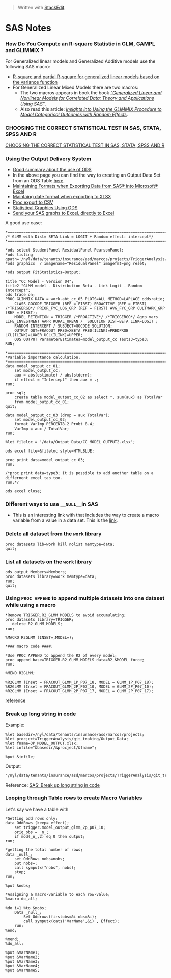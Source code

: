 


> Written with [StackEdit](https://stackedit.io/).

# SAS Notes

### How Do You Compute an R-square Statistic in GLM, GAMPL and GLIMMIX ?

For Generalized linear models and Generalized Additive models use the following SAS macro:
- [R-square and partial R-square for generalized linear models based on the variance function](http://support.sas.com/kb/60/162.html)
- For Generalized Linear Mixed Models there are two macros:
	- The two macros appears in book the book [_"Generalized Linear and Nonlinear Models for Correlated Data: Theory and Applications Using SAS"_](https://support.sas.com/en/books/authors/edward-vonesh.html).
	- Also read this article: [_Insights into Using the GLIMMIX Procedure to Model Categorical Outcomes with Random Effects_](https://www.sas.com/content/dam/SAS/support/en/sas-global-forum-proceedings/2018/2179-2018.pdf).

### CHOOSING THE CORRECT STATISTICAL TEST IN SAS, STATA, SPSS AND R

[CHOOSING THE CORRECT STATISTICAL TEST IN SAS, STATA, SPSS AND R](https://stats.idre.ucla.edu/other/mult-pkg/whatstat/)

### Using the Output Delivery System

- [Good summary about the use of ODS](https://support.sas.com/documentation/cdl/en/statug/63033/HTML/default/viewer.htm#ods_toc.htm)
- In the above page you can find the way to creating an Output Data Set from an ODS Table [here](https://support.sas.com/documentation/cdl/en/statug/63033/HTML/default/viewer.htm#statug_ods_sect011.htm). 
- [Maintaining Formats when Exporting Data from SAS® into Microsoft® Excel](http://support.sas.com/resources/papers/proceedings13/316-2013.pdf)
- [Maintaing date format when exporting to XLSX](https://communities.sas.com/t5/SAS-Programming/Maintaing-date-format-when-exporting-to-XLSX/td-p/422748)
- [Proc export to CSV](https://communities.sas.com/t5/SAS-Programming/Proc-export-to-CSV/td-p/300803)
- [Statistical Graphics Using ODS](http://support.sas.com/documentation/cdl/en/statug/68162/HTML/default/viewer.htm#statug_odsgraph_sect016.htm)
- [Send your SAS graphs to Excel, directly to Excel](https://blogs.sas.com/content/sastraining/2016/11/15/send-your-sas-graphs-to-excel-directly-to-excel/)

A good use case:
```sas
*=================================================================================;
/* GLMM with Dist= BETA Link = LOGIT + Random effect: intercept*/
*=================================================================================;

*ods select StudentPanel ResidualPanel PearsonPanel;
*ods listing gpath='/nyl/data/tenants/insurance/asd/marcos/projects/TriggerAnalysis/git_traking/imgs';
*ods graphics  / imagename="ResidualPanel" imagefmt=png reset;

*ods output FitStatistics=Output;  

title "CC Model - Version 04";
title2 "GLMM model - Distribution Beta - Link Logit - Random Intercept";
ods trace on;
PROC GLIMMIX DATA = work.abt_cc_05 PLOTS=ALL METHOD=LAPLACE oddsratio;
	CLASS GOCODE TRIGGER (REF = FIRST) PROACTIVE (REF = FIRST)  /*TRIGGERGO*/ PRIOR_FYC_LOG_GRP (REF = FIRST) AVG_FYC_GRP CULTMARK_GRP (REF = FIRST);
	MODEL RETENTION = TRIGGER /*PROACTIVE*/ /*TRIGGERGO*/ &grp_vars LIFE_INVESTMENT AAPR RURAL_URBAN /  SOLUTION DIST=BETA LINK=LOGIT ;
	RANDOM INTERCEPT / SUBJECT=GOCODE SOLUTION;
	OUTPUT OUT=FRACOUT PRED=XBETA PRED(ILINK)=PREDPROB LCL(ILINK)=LOWER UCL(ILINK)=UPPER;
	ODS OUTPUT ParameterEstimates=model_output_cc Tests3=type3;
RUN;

*=================================================================================;
*Variable importance calculation;
*=================================================================================;
data model_output_cc_01;
	set model_output_cc;
	aux = abs(estimate) / abs(stderr);
	if effect = "Intercept" then aux = .; 
run;
	
proc sql;
 	create table model_output_cc_02 as select *, sum(aux) as TotalVar
 	from model_output_cc_01;
quit;

data model_output_cc_03 (drop = aux TotalVar);
	set model_output_cc_02;
	format VarImp PERCENT8.2 Probt 8.4;
	VarImp = aux / TotalVar;
run;

%let fileloc = '/data/Output_Data/CC_MODEL_OUTPUT2.xlsx';

ods excel file=&fileloc style=HTMLBLUE;

proc print data=model_output_cc_03;
run;

/*proc print data=type3; It is possible to add another table on a differnent excel tab too.
run;*/

ods excel close;
```

### Different ways to use `__NULL__`in SAS

- This is an interesting link with that includes the way to create a macro variable from a value in a data set. This is the [link](https://blogs.sas.com/content/iml/2018/06/11/6-ways-_null_-data-set-sas.html).

### Delete all dataset from the `work` library 

```SAS
proc datasets lib=work kill nolist memtype=data;
quit;
```

### List all datasets on the `work` library

```SAS
ods output Members=Members;
proc datasets library=work memtype=data;
run;
quit;
```

### Using `PROC APPEND` to append multiple datasets into one dataset while using a macro 

```sas
*Remove TRIGGER.R2_GLMM_MODELS to avoid accumulating;
proc datasets library=TRIGGER;
   delete R2_GLMM_MODELS;
run;

%MACRO R2GLMM (INSET=,MODEL=);

*### macro code ####;

*Use PROC APPEND to append the R2 of every model;
proc append base=TRIGGER.R2_GLMM_MODELS data=R2_&MODEL force;
run;

%MEND R2GLMM;

%R2GLMM (Inset = FRACOUT_GLMM_1P_P07_18, MODEL = GLMM_1P_P07_18);	
%R2GLMM (Inset = FRACOUT_GLMM_2P_P07_10, MODEL = GLMM_2P_P07_10);	
%R2GLMM (Inset = FRACOUT_GLMM_2P_P07_17, MODEL = GLMM_2P_P07_17);	

```

[reference](https://support.sas.com/resources/papers/proceedings/pdfs/sgf2008/085-2008.pdf)

### Break up long string in code
Example:

```sas
%let basedir=/nyl/data/tenants/insurance/asd/marcos/projects;
%let procject=TriggerAnalysis/git_traking/Output_Data;
%let fname=3P_MODEL_OUTPUT.xlsx;
%let infile="&basedir/&procject/&fname";

%put &infile;
```
Output:
```
"/nyl/data/tenants/insurance/asd/marcos/projects/TriggerAnalysis/git_traking/Output_Data/3P_MODEL_OUTPUT.xlsx"
```

Reference: [SAS: Break up long string in code](https://stackoverflow.com/questions/40002883/sas-break-up-long-string-in-code)

### Looping through Table rows to create Macro Variables
Let's say we have a table with 

```sas
*Getting odd rows only;
data OddRows (keep= effect);
	set trigger.model_output_glmm_2p_p07_10;
	orig_obs = _n_;
	if mod(_n_,2) eq 0 then output;
run;

*getting the total number of rows;
data _null_;
	set OddRows nobs=nobs;
	put nobs=;
	call symputx("nobs", nobs);
	stop;
run;

%put &nobs;

*Assigning a macro-variable to each row-value;
%macro do_all;

%do i=1 %to &nobs;
    Data _null_;
        Set Oddrows(firstobs=&i obs=&i);
        call symputx(cats('VarName',&i) , Effect);
    run;
%end;

%mend;
%do_all;

%put &VarName1;
%put &VarName2;
%put &VarName3;
%put &VarName4;
%put &VarName5;
```
<!--stackedit_data:
eyJoaXN0b3J5IjpbOTI5OTI1Mjc3LDE2MDMwNjMyNTMsLTUxNj
A4Mjc5NywxMDY5MTI5NTI1LC0xNjk4ODMzNDI4LC0xNzYxMjIy
MTE2LC01NjQxMTg0MCwxMTY1OTMwMjk4LC0xMDA0NzI3NTU3LC
0xNTM4NDkyOTA1XX0=
-->